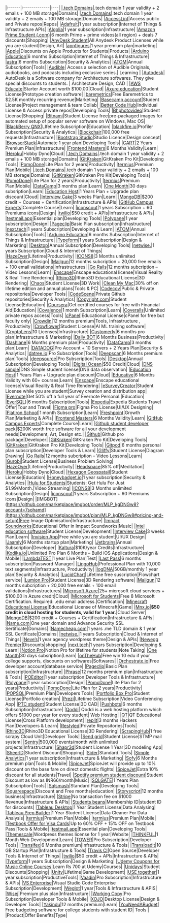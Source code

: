 

|:------|:-------------|:---|
|[.tech Domains](https://get.tech/)|.tech domain 1 year validity + 2 emails + 100 MB storage|Domains|
|[.tech Domains](https://get.tech/github-student-developer-pack)|.tech domain 1 year validity + 2 emails + 100 MB storage|Domains|
|[AccessLint](https://)|Access public and Private repos|Repos|
|[Adafruit](https://)|1 year subscription|Internet of Things & Infrastructure APIs|
|[Algolia](https://)|1 year subscription|Infrastructure|
|[Amazon Prime Student (.com)](https://www.amazon.in/b?ie=UTF8&node=15307611031)|6 month Prime + prime videos(all region) + deals 7 discounts|Shopping|
|[AnyDesk Student](https://anydesk.com/en/education/free-for-students)|All Anydesk Product Licenses while you are student|Design, Art|
|[appfigures](https://appfigures.com/landing/github-student)|1 year premium plan|marketing|
|[Apple](https://www.apple.com/us-edu/store)|Discounts on Apple Products for Students|Products|
|[Arduino Education](https://https://www.arduino.cc/education/explore-iot-kit/github-students)|6 months Subscription|Internet of Things & Infrastructure|
|[astra](https://)|6 months Subscription|Security & Analytics|
|[ATOM](https://)|Annual Subscription|Tools|
|[Audible](https://www.amazon.com/hz/audible/mlp?ie=UTF8&tag=colinfgee-20)| Access a selection of Audible Originals, audiobooks, and podcasts including exclusive series.| Learning |
|[Autodesk](https://www.autodesk.com/education/edu-software/overview?sorting=featured&filters=individual)| AutoDesk is a Software company for Architecture softwares. They give special discounts to students. | Architecture Design, CAD |
|[AWS Educate](https://aws.amazon.com/education/awseducate/)|Starter Account worth \$100.00|Cloud|
|[Axure education](https://)|Student License|Prototype creation software|
|[baremetrics](https://)|Free Baremetrics to \$2.5K monthly recurring revenue|Marketing|
|[Basecamp account](https://)|Student License|Project management & team Collab|
|[Better Code Hub](https://)|Individual License & Access private repos|Developing Tools|
|[Bhphotovideo](https://)|Student License|Shopping|
|[Bitnami](https://)|Student License free|pre-packaged images for automated setup of popular server software on Windows, Mac OS|
|[BlackBerry QNX](https://blackberry.qnx.com/en)|LIfetime Subscription|Education|
|[blackfire.io](https://)|Profiler Subscription|Security & Analytics|
|[Blockchair](https://)|100,000 free requests|Infrastructure|
|[Bootstrap Studio](https://bootstrapstudio.io/)|Studio Licence|Design concept|
|[BrowserStack](https://)|Automate 1 year plan|Developing Tools|
|[CART](https://)|2 Years Premium Plan|Infrastructure|
|[Frontend Masters](https://frontendmasters.com/welcome/github-student-developers/)|6 Months Validity|Learn|
|[Heroku](https://www.heroku.com/students)|Hobby Dyno|Cloud|
|[.tech Domains](https://get.tech/github-student-developer-pack)|.tech domain 1 year validity + 2 emails + 100 MB storage|Domains|
|[GitKraken](https://www.gitkraken.com/)|GitKraken Pro Kit|Developing Tools|
|[PomoDone](https://pomodoneapp.com/pomodoro-timer-for-students.html)|Lite Plan for 2 years|Productivity|
|[termius](https://)|Premium Plan|Mobile|
|[.tech Domains](https://get.tech/)|.tech domain 1 year validity + 2 emails + 100 MB storage|Domains|
|[GitKraken](https://www.gitkraken.com/github-student-developer-pack-bundle)|GitKraken Pro Kit|Developing Tools|
|[PomoDone](https://pomodoneapp.com/pomodoro-timer-for-students.html)|Lite Plan for 2 years|Productivity|
|[termius](https://termius.com/education)|Premium Plan|Mobile|
|[DataCamp](https://www.datacamp.com/pricing/student)|3 months plan|Learn|
|[One Month](https://onemonth.com/github/students)|30 days subsription|Learn|
|[Education Host](https://github-students.educationhost.co.uk/)|1 Years Plan + Upgrade plan discount|Cloud|
|[Interview Cake](https://www.interviewcake.com/github-students)|3 weeks Plan|Learn|
|[MongoDB](https://www.mongodb.com/students)|\$200 credit + Courses + Certification|Infrastructure & APIs|
|[GitHub Campus Experts](https://education.github.com/experts)|Complete Course|Learn|
|[iconscout](https://iconscout.com/)|1 years Subscription + 60 Premiums icons|Design|
|[twilio](https://www.twilio.com/blog/twilio-perks-students-and-educators-now-available-github-education)|\$50 credit + APIs|Infrastructure & APIs|
|[testmail.app](https://testmail.app/)|Essential plan|Developing Tools|
|[Polypane](https://polypane.app/github-students/)|1 year subscription|Design|
|[Pageclip](https://pageclip.co/github-students)|Basic Plan subscription|Infrastructure|
|[next.tech](https://next.tech/)|1 years Subscription|Developing & Learn|
|[ATOM](https://)|Annual Subscription|Tools|
|[Arduino Education](https://https://www.arduino.cc/education/explore-iot-kit/github-students)|6 months Subscription|Internet of Things & Infrastructure|
|[Typeform](https://product.typeform.com/github/)|1 years Subscription|Design &  Marketing|
|[Desktop](https://)|Annual Subscription|Developing Tools|
|[netwise.](https://www.netwise.co.uk/students/)|1 years Subscription|Cloud & Internet of Things|
|[HazeOver](https://hazeover.com/)|Lifetime|Productivity|
|[ICONS8](https://icons8.com/github-students)|3 Months unlimited Subscription|Design|
|[Mailgun](https://www.mailgun.com/github-students/)|12 months subcription + 20,000 free emails + 100 email validations|Infrastructures|
|[Go Rails](https://)|12 months subcription – Video Lessons|Learn|
|[Enscape](https://)|Enscape educational license|Visual Reality & Real Time Rendering|
|[Rhino3D](https://)|Rhino3D Educational License|3D Rendering|
|[Chaos](https://)|Student License|3D Work|
|[Clean My Mac](https://macpaw.com/store/cleanmymac)|30% off on lifetime edition and annual plans|Tools & PC|
|[Codecov](https://)|Public & Private repositories|Developer Tools|
|[CodeScene](https://)|Private Github repositories|Security & Analytics|
|[Copyright.com](https://www.copyright.com/solutions-annual-copyright-license-student-assessments/)|Student License|Education|
|[Coursera](https://www.coursera.support/s/article/209819033-Apply-for-Financial-Aid-or-a-Scholarship?language=en_US)|Get certified courses for free with Financial Aid|Education|
|[Covalence](https://)|1 month Subscription|Learn|
|[Coveralls](https://)|Unlimited private repos access|Tools|
|[cPanel](https://)|Educational License|cPanel for free but faculty only|
|[Crowdin](https://crowdin.com/page/github-students)|12 months premium|Tools, Infrastructure , Productivity|
|[Crowflower](https://)|Student License|AI ML training software|
|[CryptoLens](https://)|10 Licenses|Infrastructure|
|[Customerly](https://)|6 months pro plan|Infrastructure & Marketing|
|[Daily BOT](https://)|6 Months Business|Productivity|
|[Dashlane](https://)|6 Months premium plan|Productivity|
|[DataCamp](https://www.datacamp.com/pricing/student)|3 months plan|Learn|
|[DATADOG](https://)|Pro Account + 10 Servers + 2 Years Plan|Security & Analytics|
|[datree.io](https://)|Pro Subscription|Tools|
|[Deepscan](https://)|6 Months premium plan|Tools|
|[deepsource](https://)|Pro Subscription|Tools|
|[Desktop](https://)|Annual Subscription|Developing Tools|
|[Digital Ocean](https://www.digitalocean.com/github-students/)|\$50 Credit|Cloud|
|[DNS simple](https://dnsimple.com/signup)|DNS Simple student license|DNS data observation|
|[Education Host](https://github-students.educationhost.co.uk/)|1 Years Plan + Upgrade plan discount|Cloud|
|[Educative](https://www.educative.io/github-students)|6 Months Validity with 60+ courses|Learn|
|[Enscape](https://)|Enscape educational license|Visual Reality & Real Time Rendering|
|[eSurveyCreator](https://www.surveyhero.com/esurveycreator-is-now-surveyhero)|Student License while you are student|Survey creation and distribution app|
|[Evernote](https://evernote.com/students)|Get 50% off a full year of Evernote Personal.|Education|
|[EverSQL](https://www.eversql.com/github-students/))|6 months Subscription|Tools|
|[Expedia](https://www.expedia.com/student-travel-discounts)|Expedia Students Travel Offer|Tour and Travel|
|[Figma pro](https://www.figma.com/education/)|Figma Pro License|UI/UX Designing|
|[Flatiron School](https://)|1 month Subscription|Learn|
|[Freshpoint](https://)|Growth Plan|Marketing & APIs|
|[Frontend Masters](https://frontendmasters.com/welcome/github-student-developers/)|6 Months Validity|Learn|
|[GitHub Campus Experts](https://education.github.com/experts)|Complete Course|Learn|
|[Github student developer pack](https://education.github.com/pack)|\$200K worth free software for all your development needs|Development, Art, Design etc.|
|[Github](https://education.github.com/benefits/offers)|Github pro package|Developer|
|[GitKraken](https://www.gitkraken.com/)|GitKraken Pro Kit|Developing Tools|
|[GitKraken](https://www.gitkraken.com/github-student-developer-pack-bundle)|GitKraken Pro Kit|Developing Tools|
|[Gitpod](https://)|6 months personal plan subscription|Developer Tools & Learn|
|[Gliffy](https://)|Student License|Diagram Drawing|
|[Go Rails](https://)|12 months subcription – Video Lessons|Learn|
|[Gurobi](https://www.gurobi.com/academia/academic-program-and-licenses/)|Student License|Business Problem Solving|
|[HazeOver](https://hazeover.com/)|Lifetime|Productivity|
|[Headspace](https://www.headspace.com/studentplan)|85% off|Meditation|
|[Heroku](https://www.heroku.com/students)|Hobby Dyno|Cloud|
|[Hexagon Geospatail](https://)|Student License|Education|
|[Honeybadget.io](https://)|1 year subscription|Security & Analytics|
|[Hulu for Students](https://www.hulu.com/student)|Students: Get Hulu For Just $1.99/Month.|Video Streaming|
|[ICONS8](https://icons8.com/github-students)|3 Months unlimited Subscription|Design|
|[iconscout](https://iconscout.com/)|1 years Subscription + 60 Premiums icons|Design|
|[IMGBOT](https://github.com/marketplace/imgbot/order/MLP_kgDNGw8?account=7sohamd](https://github.com/marketplace/imgbot/plan/MLP_kgDNGw8#pricing-and-setup)|Free Image Optimisation|Infrastructure|
|[Impact Soundworks](https://impactsoundworks.com/support/#academic-discounts/)|Educational Offer in Impact Soundworks|Music|
|[Intel education software](https://www.intel.com/content/www/us/en/education/intel-education.html)|Student License|Development|
|[Interview Cake](https://www.interviewcake.com/github-students)|3 weeks Plan|Learn|
|[Invision App](https://https://www.invisionapp.com/)|Free while you are student|UI/UX Design|
|[Jaamly](https://)|6 Months startup plan|Marketing|
|[Jetbrains](https://www.jetbrains.com/education/)|Annual Subscription|Developer|
|[Kaltura](https://)|\$10K/year Credits|Infrastructure|
|[Kodika.io](https://)|Unlimited Pro Plan 6 Months – Build iOS Applications|Design & Mobile|
|[LambdaTEST](https://)|1 year Live Plan|Test|
|[Last Pass](https://www.lastpass.com)|6 months subscription|Password Manager|
|[LingoHub](https://)|Professional Plan with 10,000 text segments|Infrastructure, Productivity|
|[logDNA](https://)|50GB/monthly 1 year plan|Security & Analytics|
|[LucidChart](https://www.lucidchart.com/pages/)|Lifetime free suscription|Flowchart service|
|[Lumion Pro](https://)|Student License|3D Rendering software|
|[Mailgun](https://)|12 months subcription + 20,000 free emails + 100 email validations|Infrastructures|
|[Microsoft Azure](https://azure.microsoft.com/en-in/free/students/)|25+ microsoft cloud services + \$100.00 in Azure credit|Cloud|
|[Microsoft for Students](https://msftstudentcert.cloudreadyskills.com/)|Free 8 Microsoft Certification. Required: .edu email address.|Certification|
|[Minecraft Educational License](https://education.minecraft.net/en-us/licensing)|Educational License of Minecraft|Game|
|[Mnx.io](https://mnx.io/pricing)|**\$50 credit in cloud hosting for students, valid for 1 year.**|Cloud Server|
|[MongoDB](https://www.mongodb.com/students)|\$200 credit + Courses + Certification|Infrastructure & APIs|
|[Name.com](https://www.name.com/partner/github-students)|One year domain and Advance Security SSL Sertificate|Domains|
|[Namecheap.com](https://nc.me/)|1 years .me TLD domain & 1 year SSL Certificate|Domains|
|[netwise.](https://www.netwise.co.uk/students/)|1 years Subscription|Cloud & Internet of Things|
|[Neve’s](https://)|1 year agency wordpress theme|Design & APIs|
|[Newegg Premier](https://www.newegg.com/neweggpremier)|Discounts|shopping|
|[next.tech](https://next.tech/)|1 years Subscription|Developing & Learn|
|[Notion Pro](https://www.notion.so/product/notion-for-education)|Notion Pro for lifetime for students|Note Taking|
|[One Month](https://onemonth.com/github/students)|30 days subsription|Learn|
|[onTheHub](https://)|Free win 10 edu if your college supports, discounts on softwares|Softwares|
|[Orchestrate.io](https://)|Free developer account|database service|
|[Pageclip](https://pageclip.co/github-students)|Basic Plan subscription|Infrastructure|
|[Phrase](https://)|12 months premium plan|Infrastructure & Tools|
|[POEditor](https://)|1 year subscription|Developer Tools & Infrastructure|
|[Polypane](https://polypane.app/github-students/)|1 year subscription|Design|
|[PomoDone](https://pomodoneapp.com/pomodoro-timer-for-students.html)|Lite Plan for 2 years|Productivity|
|[PomoDone](https://pomodoneapp.com/pomodoro-timer-for-students.html)|Lite Plan for 2 years|Productivity|
|[POPSQL](https://)|Premium Plan|Developers Tools|
|[Portfolio Box Pro](https://)|Student License|Portfolio creation|
|[Prezi](https://prezi.com/)|Lifetime Subscription|Video Conferencing App|
|[PTC student](https://www.ptc.com/en/products/education/free-software/creo-college-download)|Student License|3D CAD|
|[Pushbots](https://)|6 months Subscription|Infrastructure|
|[Qoddi](https://blog.qoddi.com/flashdrive-student-program/)| Qoddi is a web hosting platform which offers $1000 per year for every student| Web Hosting|
|[QT](https://)|QT Educational License|Cross Platform development|
|[replit](https://replit.com/site/github-students)|3 months Hackers Plan|Developers & Learn|
|[Restyled](https://)|Private Repositories|Tools|
|[Rhino3D](https://)|Rhino3D Educational License|3D Rendering|
|[ScrapingHub](https://)|1 free scrapy Cloud Unit|Developer Tools|
|[Send grid](https://)|Student License|STMP mail system|
|[Sentry](https://)|500,000 events/month with unlimited projects|Infrastructure|
|[Shapr3d](https://)|Student License 1 Year|3D modeling App|
|[SheerID](https://www.sheerid.com/shoppers/studentdeals/)|Student Discount|Shopping|
|[Sider](https://)|Standard|Tools|
|[Simple Analytics](https://)|1 year subscription|Infrastructure & Marketing|
|[Sofy](https://)|6 Months premium plan|Tools & Mobile|
|[SpiceJet](https://corporate.spicejet.com/studentdiscountlanding.aspx)|SpiceJet will provide up to 10% discount on the base fare on direct domestic ﬂights|
|[SpiceJet](https://corporate.spicejet.com/studentdiscountlanding.aspx)|Extra 10% discount for all students|Travel|
|[Spotify premium student discount](https://www.spotify.com/in-en/student/)|Student Discount as low as INR66/month|Music|
|[SQLGATE](https://)|1 Years Plan Subscription|Tools|
|[Sqlsmash](https://)|Standard Plan|Developing Tools|
|[Squarespace](https://)|Discount and Free months|education|
|[Storyscript](https://)|12 months business|Infrastructure|
|[Stripe](https://)|No transaction fee on \$1000 Revenue|Infrastructure & APIs|
|[Students beans](https://)|Membership ID|student ID for discounts|
|[Tableau Desktop](https://)|1 Year Student License|Data Analysing|
|[Tableau Prep Builder](https://)|1 Year Student License|Data Cleaner For Data Analysis|
|[termius](https://)|Premium Plan|Mobile|
|[termius](https://termius.com/education)|Premium Plan|Mobile|
|[Testbook Offer for Visa Cards](https://testbook.com/offers/5c6d38b3fdb8bb27ca727f62)|Up to 60% OFF + 15% OFF on Testbook Pass|Tools & Mobile|
|[testmail.app](https://testmail.app/)|Essential plan|Developing Tools|
|[Themescale](https://)|Wordpress themes license for 1 year|Website|
|[THINKFUL](https://)|1 Month Web Development|Learn|
|[TOWER](https://)|Pro Subscription|Developer Tools|
|[Transifex](https://www.transifex.com/pricing/)|6 Months premium|Infrastructure & Tools|
|[Transloadit](https://)|10 GB Startup Plan|Infrastructure & Tools|
|[Travis CI](https://)|Open Source|Developer Tools & Internet of Things|
|[twilio](https://www.twilio.com/blog/twilio-perks-students-and-educators-now-available-github-education)|\$50 credit + APIs|Infrastructure & APIs|
|[Typeform](https://product.typeform.com/github/)|1 years Subscription|Design &  Marketing|
|[Udemy Coupons for Music Online Courses](https://udemy.com)|Learn Rs 700 at Udemy|Courses|
|[Unidays](https://www.myunidays.com/US/en-US)|Student Discounts|Shopping|
|[Unity](https://unity.com/products/unity-student)|Lifetime|Game Development|
|[USE together](https://)|1 year subscription|ProductiveTools|
|[Vaadin](https://)|Pro Subscription|Infrastructure & APIs|
|[VS Enterprise](https://visualstudio.microsoft.com/students/)|Visual Studio Code Enterprise Subscription|Development|
|[Weglot](https://)|1 year|Tools & Infrastructure & APIS|
|[Wisej](https://)|Premium plus plan|Infrastructure|
|[Working Copy](https://)|Pro Subscription|Developer Tools & Mobile|
|[XOJO](https://)|Desktop License|Design & Developer Tools|
|[Yakindu](https://www.itemis.com/en/yakindu/state-machine/yakindu-universities/)|12 months premium|Learn|
|[YouNeedABudget](https://www.youneedabudget.com/college/)| Free budgeting software for college students with student ID| Tools |
|Product|Offer Benefits|Type|
